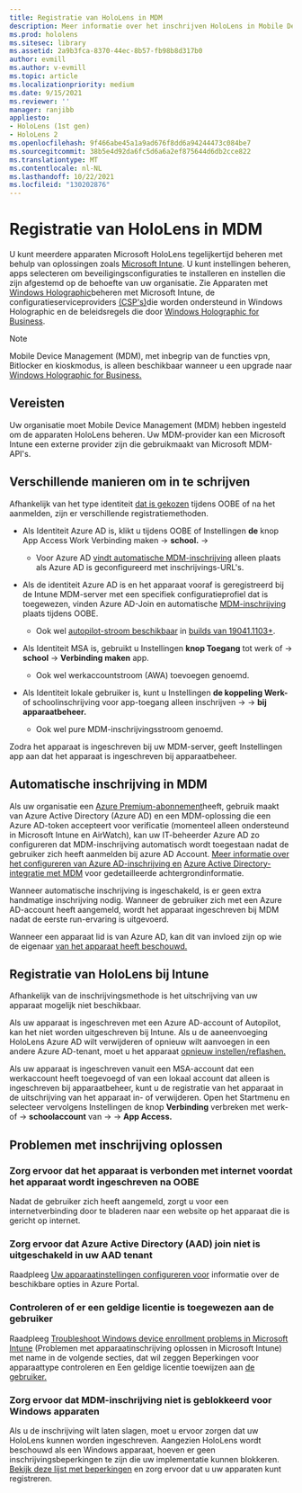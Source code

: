 ```yaml
---
title: Registratie van HoloLens in MDM
description: Meer informatie over het inschrijven HoloLens in Mobile Device Management (MDM) voor eenvoudiger beheer van meerdere apparaten.
ms.prod: hololens
ms.sitesec: library
ms.assetid: 2a9b3fca-8370-44ec-8b57-fb98b8d317b0
author: evmill
ms.author: v-evmill
ms.topic: article
ms.localizationpriority: medium
ms.date: 9/15/2021
ms.reviewer: ''
manager: ranjibb
appliesto:
- HoloLens (1st gen)
- HoloLens 2
ms.openlocfilehash: 9f466abe45a1a9ad676f8dd6a94244473c084be7
ms.sourcegitcommit: 38b5e4d92da6fc5d6a6a2ef875644d6db2cce822
ms.translationtype: MT
ms.contentlocale: nl-NL
ms.lasthandoff: 10/22/2021
ms.locfileid: "130202876"
---
```

# <a name="enroll-hololens-in-mdm"></a>Registratie van HoloLens in MDM

U kunt meerdere apparaten Microsoft HoloLens tegelijkertijd beheren met behulp van oplossingen zoals [Microsoft Intune](/intune/windows-holographic-for-business). U kunt instellingen beheren, apps selecteren om beveiligingsconfiguraties te installeren en instellen die zijn afgestemd op de behoefte van uw organisatie. Zie Apparaten met [Windows Holographic](/intune/windows-holographic-for-business)beheren met Microsoft Intune, de configuratieserviceproviders [(CSP's)](https://msdn.microsoft.com/windows/hardware/commercialize/customize/mdm/configuration-service-provider-reference#hololens)die worden ondersteund in Windows Holographic en de beleidsregels die door [Windows Holographic for Business](https://msdn.microsoft.com/windows/hardware/commercialize/customize/mdm/policy-configuration-service-provider#hololenspolicies).

> [!NOTE]
> Mobile Device Management (MDM), met inbegrip van de functies vpn, Bitlocker en kioskmodus, is alleen beschikbaar wanneer u een upgrade naar [Windows Holographic for Business.](hololens1-upgrade-enterprise.md)

## <a name="requirements"></a>Vereisten

 Uw organisatie moet Mobile Device Management (MDM) hebben ingesteld om de apparaten HoloLens beheren. Uw MDM-provider kan een Microsoft Intune een externe provider zijn die gebruikmaakt van Microsoft MDM-API's.

## <a name="different-ways-to-enroll"></a>Verschillende manieren om in te schrijven

Afhankelijk van het type identiteit [dat is gekozen](hololens-identity.md) tijdens OOBE of na het aanmelden, zijn er verschillende registratiemethoden.

- Als Identiteit Azure AD is, klikt u tijdens OOBE of Instellingen **de** knop App Access Work Verbinding maken  ->  **school.**  ->  
    - Voor Azure AD [vindt automatische MDM-inschrijving](hololens-enroll-mdm.md#auto-enrollment-in-mdm) alleen plaats als Azure AD is geconfigureerd met inschrijvings-URL's.

- Als de identiteit Azure AD is en het apparaat vooraf is geregistreerd bij de Intune MDM-server met een specifiek configuratieprofiel dat is toegewezen, vinden Azure AD-Join en automatische [MDM-inschrijving](hololens-enroll-mdm.md#auto-enrollment-in-mdm) plaats tijdens OOBE.
    - Ook wel [autopilot-stroom beschikbaar](hololens2-autopilot.md) in [builds van 19041.1103+](hololens-release-notes.md#windows-holographic-version-2004).


- Als Identiteit MSA is, gebruikt u Instellingen **knop Toegang** tot werk of  ->  **school**  ->  **Verbinding maken** app.
    - Ook wel werkaccountstroom (AWA) toevoegen genoemd.
- Als Identiteit lokale gebruiker is, kunt u Instellingen **de koppeling Werk-** of schoolinschrijving voor app-toegang alleen inschrijven  ->    ->  **bij apparaatbeheer.**
    - Ook wel pure MDM-inschrijvingsstroom genoemd.

Zodra het apparaat is ingeschreven bij uw MDM-server, geeft Instellingen app aan dat het apparaat is ingeschreven bij apparaatbeheer.

## <a name="auto-enrollment-in-mdm"></a>Automatische inschrijving in MDM

Als uw organisatie een [Azure Premium-abonnement](https://azure.microsoft.com/overview/)heeft, gebruik maakt van Azure Active Directory (Azure AD) en een MDM-oplossing die een Azure AD-token accepteert voor verificatie (momenteel alleen ondersteund in Microsoft Intune en AirWatch), kan uw IT-beheerder Azure AD zo configureren dat MDM-inschrijving automatisch wordt toegestaan nadat de gebruiker zich heeft aanmelden bij azure AD Account. [Meer informatie over het configureren van Azure AD-inschrijving en](/mem/intune/enrollment/windows-enroll#enable-windows-10-automatic-enrollment) [Azure Active Directory-integratie met MDM](/windows/client-management/mdm/azure-active-directory-integration-with-mdm) voor gedetailleerde achtergrondinformatie.

Wanneer automatische inschrijving is ingeschakeld, is er geen extra handmatige inschrijving nodig. Wanneer de gebruiker zich met een Azure AD-account heeft aangemeld, wordt het apparaat ingeschreven bij MDM nadat de eerste run-ervaring is uitgevoerd.

Wanneer een apparaat lid is van Azure AD, kan dit van invloed zijn op wie de eigenaar [van het apparaat heeft beschouwd.](security-adminless-os.md#device-owner)

## <a name="unenroll-hololens-from-intune"></a>Registratie van HoloLens bij Intune

Afhankelijk van de inschrijvingsmethode is het uitschrijving van uw apparaat mogelijk niet beschikbaar.

Als uw apparaat is ingeschreven met een Azure AD-account of Autopilot, kan het niet worden uitgeschreven bij Intune. Als u de aaneenvoeging HoloLens Azure AD wilt verwijderen of opnieuw wilt aanvoegen in een andere Azure AD-tenant, moet u het apparaat [opnieuw instellen/reflashen.](hololens-recovery.md#restart-the-device)

Als uw apparaat is ingeschreven vanuit een MSA-account dat een werkaccount heeft toegevoegd of van een lokaal account dat alleen is ingeschreven bij apparaatbeheer, kunt u de registratie van het apparaat in de uitschrijving van het apparaat in- of verwijderen. Open het Startmenu en selecteer vervolgens Instellingen de knop **Verbinding** verbreken met werk- of  ->  **schoolaccount** van  ->    ->  **App Access.**

## <a name="enrollment-troubleshooting"></a>Problemen met inschrijving oplossen

### <a name="ensure-device-is-successfully-connected-to-internet-before-attempting-enrollment-post-oobe"></a>Zorg ervoor dat het apparaat is verbonden met internet voordat het apparaat wordt ingeschreven na OOBE

Nadat de gebruiker zich heeft aangemeld, zorgt u voor een internetverbinding door te bladeren naar een website op het apparaat die is gericht op internet.

### <a name="ensure-that-azure-active-directory-aad-join-is-not-disabled-in-your-aad-tenant"></a>Zorg ervoor dat Azure Active Directory (AAD) join niet is uitgeschakeld in uw AAD tenant

Raadpleeg [Uw apparaatinstellingen configureren voor](/azure/active-directory/devices/azureadjoin-plan#configure-your-device-settings) informatie over de beschikbare opties in Azure Portal.

### <a name="ensure-valid-license-is-assigned-to-the-user"></a>Controleren of er een geldige licentie is toegewezen aan de gebruiker

Raadpleeg [Troubleshoot Windows device enrollment problems in Microsoft Intune](/troubleshoot/mem/intune/troubleshoot-windows-enrollment-errors) (Problemen met apparaatinschrijving [](/troubleshoot/mem/intune/troubleshoot-windows-enrollment-errors#check-device-type-restrictions) oplossen in Microsoft Intune) met name in de volgende secties, dat wil zeggen Beperkingen voor apparaattype controleren en Een geldige licentie toewijzen aan [de gebruiker.](/troubleshoot/mem/intune/troubleshoot-windows-enrollment-errors#assign-a-valid-license-to-the-user)

### <a name="ensure-that-mdm-enrollment-isnt-blocked-for-windows-devices"></a>Zorg ervoor dat MDM-inschrijving niet is geblokkeerd voor Windows apparaten

Als u de inschrijving wilt laten slagen, moet u ervoor zorgen dat uw HoloLens kunnen worden ingeschreven. Aangezien HoloLens wordt beschouwd als een Windows apparaat, hoeven er geen inschrijvingsbeperkingen te zijn die uw implementatie kunnen blokkeren. [Bekijk deze lijst met beperkingen](/mem/intune/enrollment/enrollment-restrictions-set) en zorg ervoor dat u uw apparaten kunt registreren.
